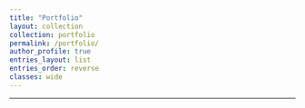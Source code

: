 ```yaml
---
title: "Portfolio"
layout: collection
collection: portfolio
permalink: /portfolio/
author_profile: true
entries_layout: list
entries_order: reverse
classes: wide
---
```


<!-- ## Bio
Blending technical skills and experience with design thinking and processes, I am passionate about bridging the gap between humans and technology. Majoring in computer science taught me numerous coding languages and tools, and minoring in Innovation and Design has guided that learning through a lens of meeting users' needs and embracing an iterative development philosophy. I strive to bring the integration of technology into the world to the forefront of the conversation. Through my work in bringing automated delivery robots into healthcare environments, I regularly interact with clients and developers to ensure that technology is efficiently and effectively meeting the needs of its clients. With my unique perspective, I aim to contribute towards creating impactful solutions that not only address current challenges but also anticipate future needs. -->


___